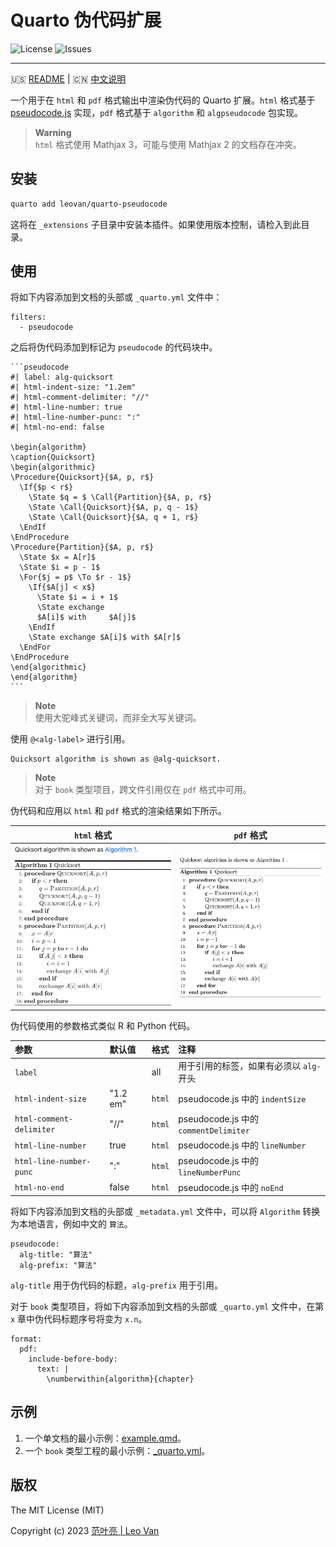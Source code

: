 # Quarto 伪代码扩展

![License](https://img.shields.io/github/license/leovan/quarto-pseudocode.svg)
![Issues](https://img.shields.io/github/issues/leovan/quarto-pseudocode.svg)

---

🇺🇸 [README](README.md) | 🇨🇳 [中文说明](README.zh.md)

一个用于在 `html` 和 `pdf` 格式输出中渲染伪代码的 Quarto 扩展。`html` 格式基于 [pseudocode.js](https://github.com/SaswatPadhi/pseudocode.js) 实现，`pdf` 格式基于 `algorithm` 和 `algpseudocode` 包实现。

> **Warning**  
> `html` 格式使用 Mathjax 3，可能与使用 Mathjax 2 的文档存在冲突。

## 安装

```bash
quarto add leovan/quarto-pseudocode
```

这将在 `_extensions` 子目录中安装本插件。如果使用版本控制，请检入到此目录。

## 使用

将如下内容添加到文档的头部或 `_quarto.yml` 文件中：

```
filters:
  - pseudocode
```

之后将伪代码添加到标记为 `pseudocode` 的代码块中。

````
```pseudocode
#| label: alg-quicksort
#| html-indent-size: "1.2em"
#| html-comment-delimiter: "//"
#| html-line-number: true
#| html-line-number-punc: ":"
#| html-no-end: false

\begin{algorithm}
\caption{Quicksort}
\begin{algorithmic}
\Procedure{Quicksort}{$A, p, r$}
  \If{$p < r$}
    \State $q = $ \Call{Partition}{$A, p, r$}
    \State \Call{Quicksort}{$A, p, q - 1$}
    \State \Call{Quicksort}{$A, q + 1, r$}
  \EndIf
\EndProcedure
\Procedure{Partition}{$A, p, r$}
  \State $x = A[r]$
  \State $i = p - 1$
  \For{$j = p$ \To $r - 1$}
    \If{$A[j] < x$}
      \State $i = i + 1$
      \State exchange
      $A[i]$ with     $A[j]$
    \EndIf
    \State exchange $A[i]$ with $A[r]$
  \EndFor
\EndProcedure
\end{algorithmic}
\end{algorithm}
```
````

> **Note**  
> 使用大驼峰式关键词，而非全大写关键词。

使用 `@<alg-label>` 进行引用。

```
Quicksort algorithm is shown as @alg-quicksort.
```

> **Note**  
> 对于 `book` 类型项目，跨文件引用仅在 `pdf` 格式中可用。

伪代码和应用以 `html` 和 `pdf` 格式的渲染结果如下所示。

| `html` 格式                      | `pdf` 格式                      |
| :------------------------------: | :-----------------------------: |
| ![](screenshots/html-format.png) | ![](screenshots/pdf-format.png) |

伪代码使用的参数格式类似 R 和 Python 代码。

| 参数                     | 默认值   | 格式   | 注释                                     |
| :----------------------- | :------- | :----- | :--------------------------------------- |
| `label`                  |          | all    | 用于引用的标签，如果有必须以 `alg-` 开头 |
| `html-indent-size`       | "1.2 em" | `html` | pseudocode.js 中的 `indentSize`          |
| `html-comment-delimiter` | "//"     | `html` | pseudocode.js 中的 `commentDelimiter`    |
| `html-line-number`       | true     | `html` | pseudocode.js 中的 `lineNumber`          |
| `html-line-number-punc`  | ":"      | `html` | pseudocode.js 中的 `lineNumberPunc`      |
| `html-no-end`            | false    | `html` | pseudocode.js 中的 `noEnd`               |

将如下内容添加到文档的头部或 `_metadata.yml` 文件中，可以将 `Algorithm` 转换为本地语言，例如中文的 `算法`。

```
pseudocode:
  alg-title: "算法"
  alg-prefix: "算法"
```

`alg-title` 用于伪代码的标题，`alg-prefix` 用于引用。

对于 `book` 类型项目，将如下内容添加到文档的头部或 `_quarto.yml` 文件中，在第 `x` 章中伪代码标题序号将变为 `x.n`。

```
format:
  pdf:
    include-before-body:
      text: |
        \numberwithin{algorithm}{chapter}
```

## 示例

1. 一个单文档的最小示例：[example.qmd](example.qmd)。
2. 一个 `book` 类型工程的最小示例：[_quarto.yml](_quarto.yml)。

## 版权

The MIT License (MIT)

Copyright (c) 2023 [范叶亮 | Leo Van](https://leovan.me)
